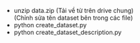 - unzip data.zip (Tải về từ trên drive chung)  
(Chỉnh sửa tên dataset bên trong các file)
- python create_dataset.py
- python create_dataset_description.py
